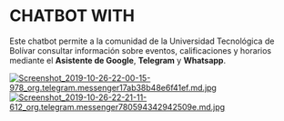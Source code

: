 # CHATBOT WITH

Este chatbot permite a la comunidad de la Universidad Tecnológica de Bolívar consultar información sobre eventos, calificaciones y horarios mediante el **Asistente de Google**, **Telegram** y **Whatsapp**.

[![Screenshot_2019-10-26-22-00-15-978_org.telegram.messenger17ab38b48e6f41ef.md.jpg](http://imgurl.me/images/2019/10/27/Screenshot_2019-10-26-22-00-15-978_org.telegram.messenger17ab38b48e6f41ef.md.jpg)](http://imgurl.me/image/PKNqH)
[![Screenshot_2019-10-26-22-21-11-612_org.telegram.messenger780594342942509e.md.jpg](http://imgurl.me/images/2019/10/27/Screenshot_2019-10-26-22-21-11-612_org.telegram.messenger780594342942509e.md.jpg)](http://imgurl.me/image/PKGlC)
